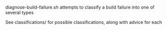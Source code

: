 diagnose-build-failure.sh attempts to classify a build failure into one of several types

See classifications/ for possible classifications, along with advice for each
